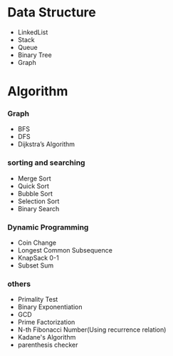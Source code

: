 # Data Structure
 - LinkedList
 - Stack
 - Queue
 - Binary Tree
 - Graph


# Algorithm

### Graph
- BFS
- DFS
- Dijkstra’s Algorithm
### sorting and searching
- Merge Sort
- Quick Sort
- Bubble Sort
- Selection Sort
- Binary Search
### Dynamic Programming
- Coin Change
- Longest Common Subsequence
- KnapSack 0-1
- Subset Sum
### others
- Primality Test
- Binary Exponentiation
- GCD
- Prime Factorization
- N-th Fibonacci Number(Using recurrence relation)
- Kadane's Algorithm
- parenthesis checker